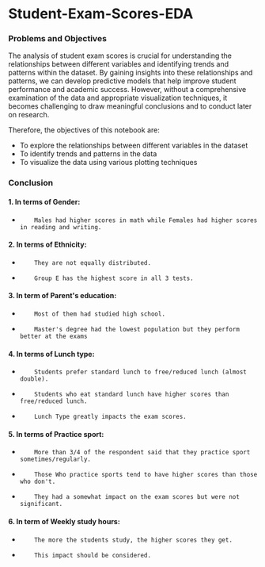 # Student-Exam-Scores-EDA

### Problems and Objectives
The analysis of student exam scores is crucial for understanding the relationships between different variables and identifying trends and patterns within the dataset. By gaining insights into these relationships and patterns, we can develop predictive models that help improve student performance and academic success. However, without a comprehensive examination of the data and appropriate visualization techniques, it becomes challenging to draw meaningful conclusions and to conduct later on research.

Therefore, the objectives of this notebook are:
* To explore the relationships between different variables in the dataset
* To identify trends and patterns in the data
* To visualize the data using various plotting techniques


### Conclusion
#### 1. In terms of **Gender**:
*         Males had higher scores in math while Females had higher scores in reading and writing.

#### 2. In terms of **Ethnicity**:
*         They are not equally distributed.
*         Group E has the highest score in all 3 tests.

#### 3. In term of **Parent's education**:
*         Most of them had studied high school.
*         Master's degree had the lowest population but they perform better at the exams

#### 4. In terms of **Lunch type**:
*         Students prefer standard lunch to free/reduced lunch (almost double).
*         Students who eat standard lunch have higher scores than free/reduced lunch.
*         Lunch Type greatly impacts the exam scores.

#### 5. In terms of **Practice sport**:
*         More than 3/4 of the respondent said that they practice sport sometimes/regularly.
*         Those Who practice sports tend to have higher scores than those who don't.
*         They had a somewhat impact on the exam scores but were not significant.

#### 6. In term of **Weekly study hours**:
*         The more the students study, the higher scores they get.
*         This impact should be considered.
